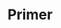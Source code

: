---
title: Primer
description: An introduction to User Authentication
weight: 14
lastmod: 2021-11-01T10:23:30-09:00
draft: false
vimeo: 348515371
emoji: 👤
chapter_start: Users
---